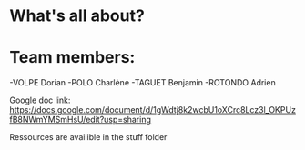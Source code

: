 # What's all about?

# Team members: 
-VOLPE Dorian
-POLO Charlène
-TAGUET Benjamin
-ROTONDO Adrien

Google doc link: https://docs.google.com/document/d/1gWdtj8k2wcbU1oXCrc8Lcz3l_OKPUzfB8NWmYMSmHsU/edit?usp=sharing

Ressources are availible in the stuff folder
